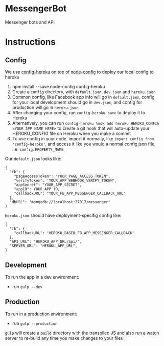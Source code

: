 # MessengerBot
Messenger bots and API

# Instructions

## Config
We use [config-heroku](https://www.npmjs.com/package/config-heroku) on top of [node-config](https://www.npmjs.com/package/config) to deploy our local config to heroku

1. npm install --save node-config config-heroku
2. Create a `config` directory, with `default.json`, `dev.json` and `heroku.json`
3. Common config, like Facebook app info will go in `default.json`, config for your local development
should go in `dev.json`, and config for production will go in `heroku.json`
4. After changing your config, run `config-heroku save` to deploy it to Heroku
5. Alternatively, you can run `config-heroku hook add heroku HEROKU_CONFIG <YOUR APP NAME HERE>`
to create a git hook that will auto-update your HEROKU_CONFIG file on Heroku when you make a commit
6. To use config in your code, import it normally, like `import config from 'config-heroku'`, and access
it like you would a normal config.json file, i.e. `config.PROPERTY_NAME`

Our `default.json` looks like:

    {
      "fb": {
        "pageAccessToken": "YOUR_PAGE_ACCESS_TOKEN",
        "verifyToken": 'YOUR_APP_WEBHOOK_VERIFY_TOKEN",
        "appSecret": "YOUR_APP_SECRET",
        "appID": YOUR_APP_ID,
        "callbackURL": "YOUR_FB_APP_MESSENGER_CALLBACK_URL"
      },
      "dbURL": "mongodb://localhost:27017/messenger"
    }

`heroku.json` should have deployment-specifig config like:

    {
      "fb": {
        "callbackURL": "HEROKU_BASED_FB_APP_MESSENGER_CALLBACK"
      },
      "API_URL": "HEROKU_APP_URL/api/",
      "SERVER_URL": "HEROKU_APP_URL",
    }

## Development
To run the app in a dev environment:

* run `gulp --dev`

## Production
To run in a production environment:

* run `gulp --production`

`gulp` will create a `build` directory with the transpiled JS and also run a watch server to re-build any time you make changes to your files
